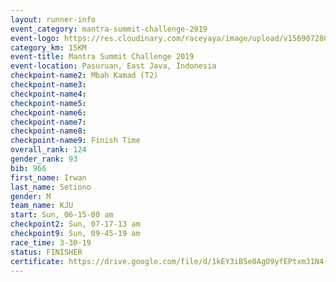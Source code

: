 ```yaml
---
layout: runner-info 
event_category: mantra-summit-challenge-2019 
event-logo: https://res.cloudinary.com/raceyaya/image/upload/v1569072809/logo/mantra-image_segrbx.jpg
category_km: 15KM 
event-title: Mantra Summit Challenge 2019 
event-location: Pasuruan, East Java, Indonesia 
checkpoint-name2: Mbah Kamad (T2) 
checkpoint-name3: 
checkpoint-name4: 
checkpoint-name5: 
checkpoint-name6: 
checkpoint-name7: 
checkpoint-name8: 
checkpoint-name9: Finish Time
overall_rank: 124
gender_rank: 93
bib: 966
first_name: Irwan
last_name: Setiono
gender: M
team_name: KJU
start: Sun, 06-15-00 am
checkpoint2: Sun, 07-17-13 am
checkpoint9: Sun, 09-45-19 am
race_time: 3-30-19
status: FINISHER
certificate: https://drive.google.com/file/d/1kEY3iB5e0AgO9yfEPtxm31N4-A8hjjl-/view?usp=sharing
---
```

